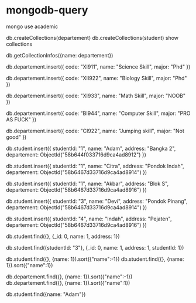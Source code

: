 # mongodb-query

mongo
use academic

db.createCollections(departement)
db.createCollections(student)
show collections

db.getCollectionInfos({name: departement})

db.departement.insert({
  code: "XI911",
  name: "Science Skill",
  major: "Phd"
})

db.departement.insert({
  code: "XII922",
  name: "Biology Skill",
  major: "Phd"
})

db.departement.insert({
  code: "XI933",
  name: "Math Skill",
  major: "NOOB"
})

db.departement.insert({
  code: "BI944",
  name: "Computer Skill",
  major: "PRO AS FUCK"
})

db.departement.insert({
  code: "CI922",
  name: "Jumping skill",
  major: "Not good"
})

db.student.insert({
  studentId: "1",
  name: "Adam",
  address: "Bangka 2",
  departement: ObjectId("58b644f033716d9ca4ad8912")
})

db.student.insert({
  studentId: "1",
  name: "Citra",
  address: "Pondok Indah",
  departement: ObjectId("58b6467d33716d9ca4ad8914")
})


db.student.insert({
  studentId: "1",
  name: "Akbar",
  address: "Blok S",
  departement: ObjectId("58b6467d33716d9ca4ad8916")
})

db.student.insert({
  studentId: "3",
  name: "Devi",
  address: "Pondok Pinang",
  departement: ObjectId("58b6467d33716d9ca4ad8914")
})


db.student.insert({
  studentId: "4",
  name: "Indah",
  address: "Pejaten",
  departement: ObjectId("58b6467d33716d9ca4ad8916")
})

db.student.find({}, {_id: 0, name: 1, address: 1})

db.student.find({studentId: "3"}, {_id: 0, name: 1, address: 1, studentId: 1})

db.student.find({}, {name: 1}).sort({"name":-1})
db.student.find({}, {name: 1}).sort({"name":1})

db.departement.find({}, {name: 1}).sort({"name":-1})
db.departement.find({}, {name: 1}).sort({"name":1})

db.student.find({name: "Adam"})
